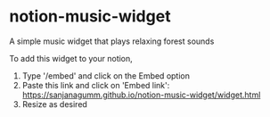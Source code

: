 # notion-music-widget
A simple music widget that plays relaxing forest sounds

To add this widget to your notion,

1. Type '/embed' and click on the Embed option
2. Paste this link and click on 'Embed link': 
	https://sanjanagumm.github.io/notion-music-widget/widget.html
3. Resize as desired



